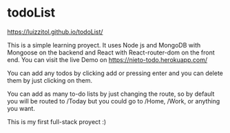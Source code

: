 # todoList
https://luizzitol.github.io/todoList/

This is a simple learning proyect. It uses Node js and MongoDB with Mongoose on the backend and React with React-router-dom on the front end. You can visit the live Demo on https://nieto-todo.herokuapp.com/

You can add any todos by clicking add or pressing enter and you can delete them by just clicking on them.

You can add as many to-do lists by just changing the route, so by default you will be routed to /Today but you could go to /Home, /Work, or anything you want.

This is my first full-stack proyect :)

